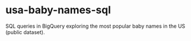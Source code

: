 # usa-baby-names-sql
SQL queries in BigQuery exploring the most popular baby names in the US (public dataset).
